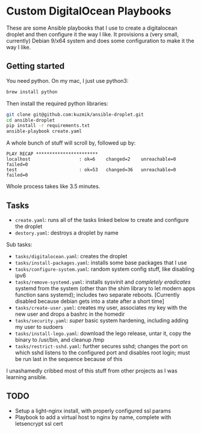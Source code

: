 # Custom DigitalOcean Playbooks

These are some Ansible playbooks that I use to create a digitalocean droplet and then configure it the way I like. It provisions a (very small, currently) Debian 9/x64 system and does some configuration to make it the way I like.

## Getting started
You need python. On my mac, I just use python3:
```bash
brew install python
```

Then install the required python libraries:
```bash
git clone git@github.com:kuzmik/ansible-droplet.git
cd ansible-droplet
pip install -r requirements.txt
ansible-playbook create.yaml
```

A whole bunch of stuff will scroll by, followed up by:
```
PLAY RECAP ***********************
localhost                  : ok=6    changed=2    unreachable=0    failed=0
test                       : ok=53   changed=36   unreachable=0    failed=0
```

Whole process takes like 3.5 minutes.

## Tasks
* `create.yaml`: runs all of the tasks linked below to create and configure the droplet
* `destory.yaml`: destroys a droplet by name

Sub tasks:

* `tasks/digitalocean.yaml`: creates the droplet
* `tasks/install-packages.yaml`: installs some base packages that I use
* `tasks/configure-system.yaml`: random system config stuff, like disabling ipv6
* `tasks/remove-systemd.yaml`: installs sysvinit and *completely eradicates* systemd from the system (other than the shim library to let modern apps function sans systemd); includes two separate reboots. [Currently disabled because debian gets into a state after a short time]
* `tasks/create-user.yaml`: creates my user, associates my key with the new user and drops a bashrc in the homedir
* `tasks/security.yaml`: *super* basic system hardening, including adding my user to sudoers
* `tasks/install-lego.yaml`: download the lego release, untar it, copy the binary to /usr/bin, and cleanup /tmp
* `tasks/restrict-sshd.yaml`: further secures sshd; changes the port on which sshd listens to the configured port and disables root login; must be run last in the sequence because of this

I unashamedly cribbed most of this stuff from other projects as I was learning ansible.

## TODO
* Setup a light-nginx install, with properly configured ssl params
* Playbook to add a virtual host to nginx by name, complete with letsencrypt ssl cert
